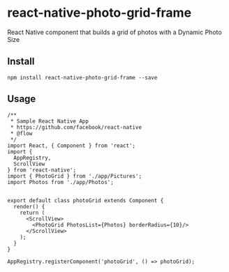 # react-native-photo-grid-frame
React Native component that builds a grid of photos with a Dynamic Photo Size

## Install

`npm install react-native-photo-grid-frame --save`

## Usage

```
/**
 * Sample React Native App
 * https://github.com/facebook/react-native
 * @flow
 */
import React, { Component } from 'react';
import {
  AppRegistry,
  ScrollView
} from 'react-native';
import { PhotoGrid } from './app/Pictures';
import Photos from './app/Photos';


export default class photoGrid extends Component {
  render() {
    return (
      <ScrollView>
        <PhotoGrid PhotosList={Photos} borderRadius={10}/>
      </ScrollView>
    );
  }
}

AppRegistry.registerComponent('photoGrid', () => photoGrid);
```